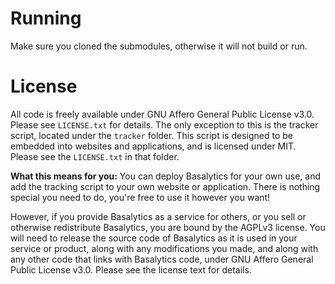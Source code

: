 # Running

Make sure you cloned the submodules, otherwise it will not build or run.

# License

All code is freely available under GNU Affero General Public License v3.0.
Please see `LICENSE.txt` for details. The only exception to this is the tracker
script, located under the `tracker` folder. This script is designed to be
embedded into websites and applications, and is licensed under MIT. Please see
the `LICENSE.txt` in that folder.

**What this means for you:** You can deploy Basalytics for your own use, and add
the tracking script to your own website or application. There is nothing special
you need to do, you're free to use it however you want!

However, if you provide Basalytics as a service for others, or you sell or
otherwise redistribute Basalytics, you are bound by the AGPLv3 license. You will
need to release the source code of Basalytics as it is used in your service or
product, along with any modifications you made, and along with any other code
that links with Basalytics code, under GNU Affero General Public License v3.0.
Please see the license text for details.
